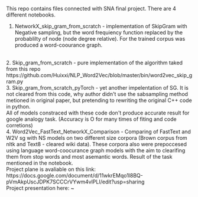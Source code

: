 This repo contains files connected with SNA final project.
There are 4 different notebooks.<br>
1. NetworkX_skip_gram_from_scratch - implementation of SkipGram with Negative sampling, but the word frequiency function replaced by the probablilty of node (node degree relative). For the trained corpus was produced a word-coourance graph.
<br>
2. Skip_gram_from_scratch - pure implementation of the algorithm taked from this repo https://github.com/Huixxi/NLP_Word2Vec/blob/master/bin/word2vec_skip_gram.py
<br>
3. Skip_gram_from_scratch_pyTorch - yet another impelentation of SG. It is not cleared from this code, why author didn't use the sabsampling method metioned in original paper, but pretending to rewriting the original C++ code in python.
<br>
All of models constraced with these code don't produce accurate result for google analogy task. (Accuracy is O for many times of fiting and code corretions)
<br>
4. Word2Vec_FastText_NetworkX_Comparison - Comparing of FastText and W2V sg with NS models on two different size corpora (Brown corpus from nltk and Text8 - cleared wiki data). These corpora also were prepoccesed using language word-coocurance graph models with the aim to clearifing them from stop words and most asemantic words. Result of the task mentioned in the notebook.
<br>
Project plane is avaliable on this link: https://docs.google.com/document/d/11wkrEMqo1l8BQ-pVmAkpUscJDPK7SCCCrVYwm4vlPLI/edit?usp=sharing
<br>
Project presentation here:
~                                         
